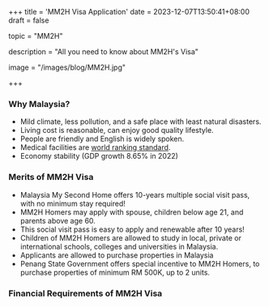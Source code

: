 +++
title = 'MM2H Visa Application'
date = 2023-12-07T13:50:41+08:00
draft = false

topic = "MM2H"

description = "All you need to know about MM2H's Visa"

image = "/images/blog/MM2H.jpg"

+++

### Why Malaysia?

* Mild climate, less pollution, and a safe place with least natural disasters.
* Living cost is reasonable, can enjoy good quality lifestyle.
* People are friendly and English is widely spoken.
* Medical facilities are [world ranking standard](https://www.ipsos.com/sites/default/files/ct/news/documents/2023-10/%5BIpsos%20Press%20Release%5D%20Health%20Service%20Monitor%202023_05%20Oct%202023.pdf).
* Economy stability (GDP growth 8.65% in 2022)

### Merits of MM2H Visa

* Malaysia My Second Home offers 10-years multiple social visit pass, with no minimum stay required!
* MM2H Homers may apply with spouse, children below age 21, and parents above age 60.
* This social visit pass is easy to apply and renewable after 10 years!
* Children of MM2H Homers are allowed to study in local, private or international schools, colleges and universities in Malaysia.
* Applicants are allowed to purchase properties in Malaysia
* Penang State Government offers special incentive to MM2H Homers, to purchase properties of minimum RM 500K, up to 2 units.

### Financial Requirements of MM2H Visa
<!-- 
TO EDIT TABLE, GO TO ACTUAL HTML FILE
|                                          | **AGE ABOVE 50 YEARS OLD**       | **AGE 35 TO 49 YEARS OLD** |
| :---------                               |  :----------------------------:  |  :----------------------:  |
| **Income**                               | RM40K/Month                      | RM40/Month                 |
| **Liquid Assests**                       | RM 1.5 MIL                       | Here's this                |
| **Fixed Deposit Upon Arrival**           | RM 1 Million                     | RM 1 Million               |
| **Additional deposit per dependant**     | -                                | RM50K/Per Dependant        |

**Primary Financial Proof**    : Cash, Time Deposit

**Secondary Financial Proof**  : Investment funds, bonds, and insurance investments -->
